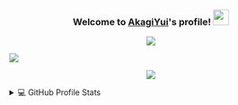 
<h3 align="center">
  Welcome to <a href="https://akagiyui.com">AkagiYui</a>'s profile!
  <img src="https://media.giphy.com/media/hvRJCLFzcasrR4ia7z/giphy.gif" width="28">
</h3>
<p align="center">
  <a href="https://akagiyui.com"><img src="https://readme-typing-svg.herokuapp.com?font=Raleway&pause=1000&color=F769E3&center=true&vCenter=true&width=435&lines=Just+a+student+always+learning." /></a>
</p>

[![](https://activity-graph.herokuapp.com/graph?username=AkagiYui&theme=github-light&hide_title=true)](https://akagiyui.com)

<p align="center"><a href="https://akagiyui.com" ><img src="https://github-readme-streak-stats.herokuapp.com/?user=akagiyui" /></a></p>

<details> 
  <summary>💻 GitHub Profile Stats</summary>
  <br/>
    <a href="https://github.com/AkagiYui"><img align="center" src="https://github-readme-stats.vercel.app/api?username=AkagiYui&theme=buefy&show_icons=true&include_all_commits=true&hide_border=true&count_private=true" alt="Anurag's github stats" /></a>
  <a href="https://github.com/AkagiYui"><img align="center" src="https://github-readme-stats.vercel.app/api/top-langs/?username=AkagiYui&layout=compact&theme=buefy&hide_border=true" /></a>
  <br/>
</details>
